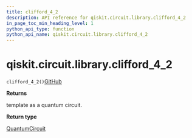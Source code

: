 ```yaml
---
title: clifford_4_2
description: API reference for qiskit.circuit.library.clifford_4_2
in_page_toc_min_heading_level: 1
python_api_type: function
python_api_name: qiskit.circuit.library.clifford_4_2
---
```


# qiskit.circuit.library.clifford\_4\_2

<span id="qiskit.circuit.library.clifford_4_2" />

`clifford_4_2()`[GitHub](https://github.com/qiskit/qiskit/tree/stable/0.39/qiskit/circuit/library/templates/clifford/clifford_4_2.py "view source code")

**Returns**

template as a quantum circuit.

**Return type**

[QuantumCircuit](qiskit.circuit.QuantumCircuit "qiskit.circuit.QuantumCircuit")


